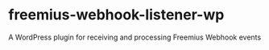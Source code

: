 # freemius-webhook-listener-wp
A WordPress plugin for receiving and processing Freemius Webhook events
